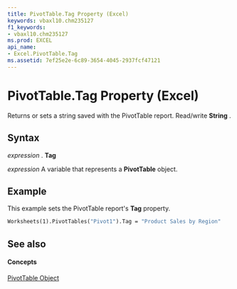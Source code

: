 ```yaml
---
title: PivotTable.Tag Property (Excel)
keywords: vbaxl10.chm235127
f1_keywords:
- vbaxl10.chm235127
ms.prod: EXCEL
api_name:
- Excel.PivotTable.Tag
ms.assetid: 7ef25e2e-6c89-3654-4045-2937fcf47121
---
```



# PivotTable.Tag Property (Excel)

Returns or sets a string saved with the PivotTable report. Read/write  **String** .


## Syntax

 _expression_ . **Tag**

 _expression_ A variable that represents a **PivotTable** object.


## Example

This example sets the PivotTable report's  **Tag** property.


```vb
Worksheets(1).PivotTables("Pivot1").Tag = "Product Sales by Region"
```


## See also


#### Concepts


[PivotTable Object](pivottable-object-excel.md)

